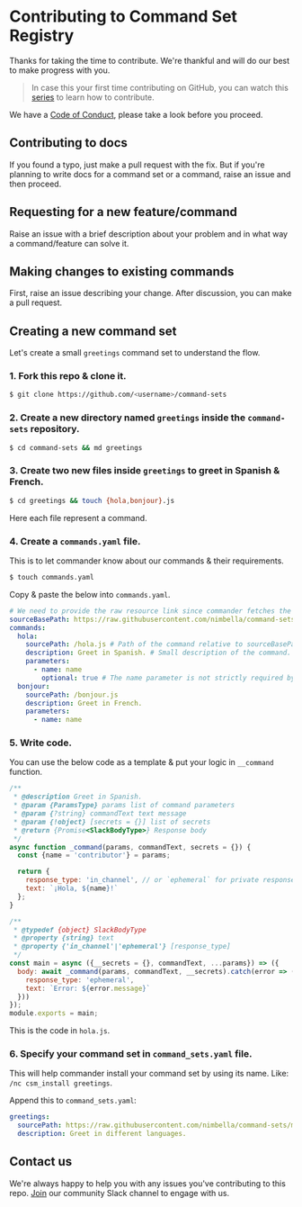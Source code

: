 # Contributing to Command Set Registry

Thanks for taking the time to contribute. We're thankful and will do our best to make progress with you.

> In case this your first time contributing on GitHub, you can watch this [series](https://egghead.io/courses/how-to-contribute-to-an-open-source-project-on-github) to learn how to contribute.

We have a [Code of Conduct](CODE_OF_CONDUCT), please take a look before you proceed.

## Contributing to docs

If you found a typo, just make a pull request with the fix. But if you're planning to write docs for a command set or a command, raise an issue and then proceed.

## Requesting for a new feature/command

Raise an issue with a brief description about your problem and in what way a command/feature can solve it.

## Making changes to existing commands

First, raise an issue describing your change. After discussion, you can make a pull request.

## Creating a new command set

Let's create a small `greetings` command set to understand the flow.

### 1. Fork this repo & clone it.

```sh
$ git clone https://github.com/<username>/command-sets
```

### 2. Create a new directory named `greetings` inside the `command-sets` repository.

```sh
$ cd command-sets && md greetings
```

### 3. Create two new files inside `greetings` to greet in Spanish & French.

```sh
$ cd greetings && touch {hola,bonjour}.js
```

Here each file represent a command.

### 4. Create a `commands.yaml` file.

This is to let commander know about our commands & their requirements.

```sh
$ touch commands.yaml
```

Copy & paste the below into `commands.yaml`.

```yaml
# We need to provide the raw resource link since commander fetches the code directly from here.
sourceBasePath: https://raw.githubusercontent.com/nimbella/command-sets/master/greetings
commands:
  hola:
    sourcePath: /hola.js # Path of the command relative to sourceBasePath
    description: Greet in Spanish. # Small description of the command.
    parameters:
      - name: name
        optional: true # The name parameter is not strictly required by our code.
  bonjour:
    sourcePath: /bonjour.js
    description: Greet in French.
    parameters:
      - name: name
```

### 5. Write code.

You can use the below code as a template & put your logic in `__command` function.

```js
/**
 * @description Greet in Spanish.
 * @param {ParamsType} params list of command parameters
 * @param {?string} commandText text message
 * @param {!object} [secrets = {}] list of secrets
 * @return {Promise<SlackBodyType>} Response body
 */
async function _command(params, commandText, secrets = {}) {
  const {name = 'contributor'} = params;

  return {
    response_type: 'in_channel', // or `ephemeral` for private response
    text: `¡Hola, ${name}!`
  };
}

/**
 * @typedef {object} SlackBodyType
 * @property {string} text
 * @property {'in_channel'|'ephemeral'} [response_type]
 */
const main = async ({__secrets = {}, commandText, ...params}) => ({
  body: await _command(params, commandText, __secrets).catch(error => ({
    response_type: 'ephemeral',
    text: `Error: ${error.message}`
  }))
});
module.exports = main;
```

This is the code in `hola.js`.

### 6. Specify your command set in `command_sets.yaml` file.

This will help commander install your command set by using its name. Like: `/nc csm_install greetings`.

Append this to `command_sets.yaml`:

```yaml
greetings:
  sourcePath: https://raw.githubusercontent.com/nimbella/command-sets/master/greetings/commands.yaml
  description: Greet in different languages.
```

## Contact us

We're always happy to help you with any issues you've contributing to this repo. [Join](https://nimbella-community.slack.com/) our community Slack channel to engage with us.
